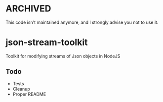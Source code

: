 # ARCHIVED

This code isn't maintained anymore, and I strongly advise you not to use it.


# json-stream-toolkit

Toolkit for modifying streams of Json objects in NodeJS

## Todo
- Tests
- Cleanup
- Proper README
